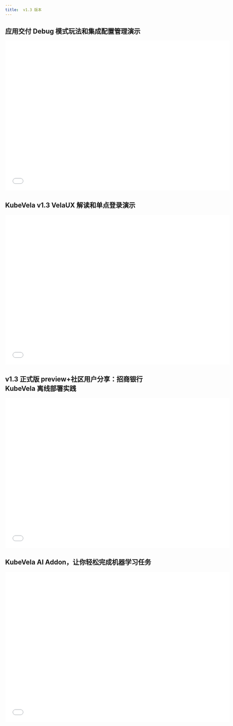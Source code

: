 ```yaml
---
title:  v1.3 版本
---
```


## 应用交付 Debug 模式玩法和集成配置管理演示

<iframe height="480" width="720" src="//player.bilibili.com/player.html?aid=510834000&bvid=BV1vu411y7ec&cid=580423623&page=1&high_quality=1" scrolling="no" border="0" frameborder="no" framespacing="0" allowfullscreen="true"> </iframe>

## KubeVela v1.3 VelaUX 解读和单点登录演示

<iframe height="480" width="720" src="//player.bilibili.com/player.html?aid=725665355&bvid=BV1ES4y1Y73C&cid=574827423&page=1&high_quality=1" scrolling="no" border="0" frameborder="no" framespacing="0" allowfullscreen="true"> </iframe>

## v1.3 正式版 preview+社区用户分享：招商银行 KubeVela 离线部署实践

<iframe height="480" width="720" src="//player.bilibili.com/player.html?aid=895035527&bvid=BV1zP4y1T7gM&cid=557352413&page=1&high_quality=1" scrolling="no" border="0" frameborder="no" framespacing="0" allowfullscreen="true"> </iframe>

## KubeVela AI Addon，让你轻松完成机器学习任务

<iframe height="480" width="720" src="//player.bilibili.com/player.html?aid=467044855&bvid=BV1XL411N7YM&cid=544981305&page=1&high_quality=1" scrolling="no" border="0" frameborder="no" framespacing="0" allowfullscreen="true"> </iframe>